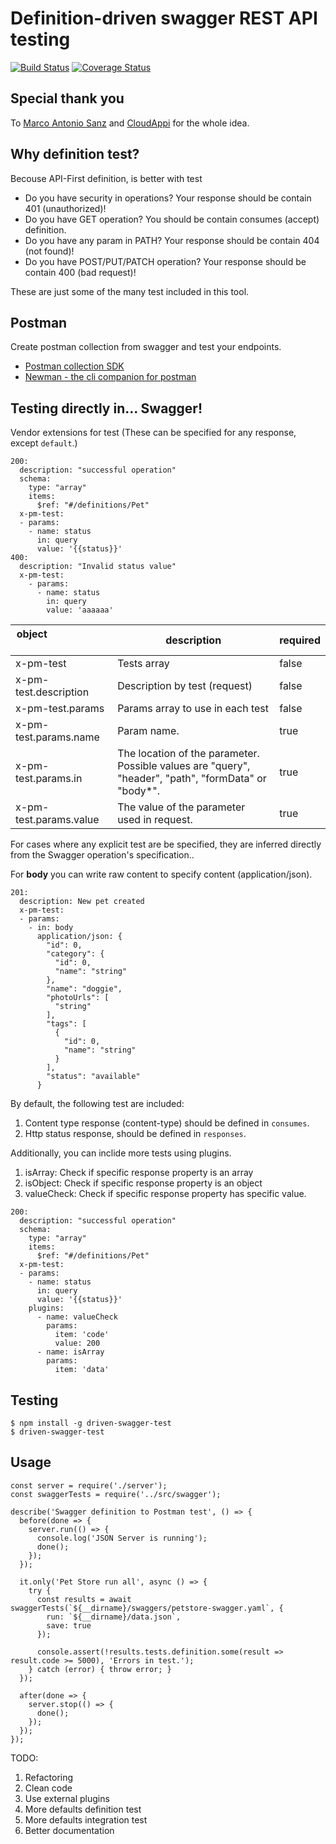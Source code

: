 # Definition-driven swagger REST API testing
[![Build Status](https://travis-ci.org/Finect/swagger-test.svg?branch=develop)](https://travis-ci.org/Finect/swagger-test) [![Coverage Status](https://coveralls.io/repos/github/Finect/swagger-test/badge.svg?branch=develop)](https://coveralls.io/github/Finect/swagger-test?branch=develop)


## Special thank you
To [Marco Antonio Sanz](https://twitter.com/marantonio82) and [CloudAppi](https://www.cloudappi.net/en_US/page/homepage) for the whole idea.

## Why definition test?
Becouse API-First definition, is better with test

- Do you have security in operations? Your response should be contain 401 (unauthorized)!
- Do you have GET operation? You should be contain consumes (accept) definition.
- Do you have any param in PATH? Your response should be contain 404 (not found)!
- Do you have POST/PUT/PATCH operation? Your response should be contain 400 (bad request)!

These are just some of the many test included in this tool.

## Postman
Create postman collection from swagger and test your endpoints.
- [Postman collection SDK](https://www.npmjs.com/package/postman-collection)
- [Newman - the cli companion for postman](https://www.npmjs.com/package/newman)

## Testing directly in... Swagger!
Vendor extensions for test (These can be specified for any response, except `default`.)

```
200:
  description: "successful operation"
  schema:
    type: "array"
    items:
      $ref: "#/definitions/Pet"
  x-pm-test:
  - params:
    - name: status
      in: query
      value: '{{status}}'
400:
  description: "Invalid status value"
  x-pm-test:
    - params:
      - name: status
        in: query
        value: 'aaaaaa'
```


| object &nbsp; &nbsp; &nbsp; &nbsp; &nbsp; &nbsp; &nbsp; &nbsp; &nbsp; &nbsp; &nbsp; &nbsp; &nbsp; &nbsp; | description | required |
| ----------- | ----------- | -------- |
| x-pm-test | Tests array | false |
| x-pm-test.description | Description by test (request) | false |
| x-pm-test.params | Params array to use in each test | false |
| x-pm-test.params.name | Param name. | true |
| x-pm-test.params.in | The location of the parameter. Possible values are "query", "header", "path", "formData" or "body*". | true |
| x-pm-test.params.value | The value of the parameter used in request. | true |

For cases where any explicit test are be specified, they are inferred directly from the Swagger operation's specification..

For **body** you can write raw content to specify content (application/json).

```
201:
  description: New pet created
  x-pm-test:
  - params:
    - in: body
      application/json: {
        "id": 0,
        "category": {
          "id": 0,
          "name": "string"
        },
        "name": "doggie",
        "photoUrls": [
          "string"
        ],
        "tags": [
          {
            "id": 0,
            "name": "string"
          }
        ],
        "status": "available"
      }
```

By default, the following test are included:

1. Content type response (content-type) should be defined in `consumes`.
2. Http status response, should be defined in `responses`.

Additionally, you can inclide more tests using plugins.

1. isArray: Check if specific response property is an array
2. isObject: Check if specific response property is an object
3. valueCheck: Check if specific response property has specific value.

```
200:
  description: "successful operation"
  schema:
    type: "array"
    items:
      $ref: "#/definitions/Pet"
  x-pm-test:
  - params:
    - name: status
      in: query
      value: '{{status}}'
    plugins:
      - name: valueCheck
        params:
          item: 'code'
          value: 200
      - name: isArray
        params:
          item: 'data'
```

## Testing
```
$ npm install -g driven-swagger-test
$ driven-swagger-test
```

## Usage
```
const server = require('./server');
const swaggerTests = require('../src/swagger');

describe('Swagger definition to Postman test', () => {
  before(done => {
    server.run(() => {
      console.log('JSON Server is running');
      done();
    });
  });

  it.only('Pet Store run all', async () => {
    try {
      const results = await swaggerTests(`${__dirname}/swaggers/petstore-swagger.yaml`, {
        run: `${__dirname}/data.json`,
        save: true
      });

      console.assert(!results.tests.definition.some(result => result.code >= 5000), 'Errors in test.');
    } catch (error) { throw error; }
  });

  after(done => {
    server.stop(() => {
      done();
    });
  });
});
```

TODO:
1. Refactoring
2. Clean code
3. Use external plugins
4. More defaults definition test
5. More defaults integration test
6. Better documentation


